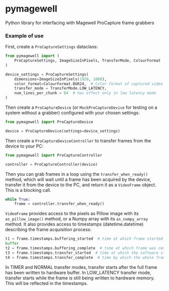 # pymagewell
Python library for interfacing with Magewell ProCapture frame grabbers

### Example of use
First, create a `ProCaptureSettings` dataclass:
```python
from pymagewell import (
    ProCaptureSettings, ImageSizeInPixels, TransferMode, ColourFormat
)

device_settings = ProCaptureSettings(
    dimensions=ImageSizeInPixels(1920, 1080),
    color_format=ColourFormat.BGR24,  # Color format of captured video frames
    transfer_mode = TransferMode.LOW_LATENCY,
    num_lines_per_chunk = 64  # has effect only in low latency mode
)
```
Then create a `ProCaptureDevice` (or `MockProCaptureDevice` for testing on a system without a grabber) configured with
your chosen settings:
```python
from pymagewell import ProCaptureDevice

device = ProCaptureDevice(settings=device_settings)
```
Then create a `ProCaptureDeviceController` to transfer frames from the device to your PC:
```python
from pymagewell import ProCaptureController

controller = ProCaptureController(device)
```
Then you can grab frames in a loop using the `transfer_when_ready()` method, which will wait until a frame has been 
acquired by the device, transfer it from the device to the PC, and return it as a `VideoFrame` object. This is a 
blocking call.
```python
while True:
    frame = controller.transfer_when_ready()
```
`VideoFrame` provides access to the pixels as Pillow image with its `as_pillow_image()` method, or a Numpy array with
its `as_numpy_array` method. It also provides access to timestamps (datetime.datetime) describing the frame acquisition 
process:
```python
t1 = frame.timestamps.buffering_started  # time at which frame started being written to the hardware buffer
buffer
t2 = frame.timestamps.buffering_complete  # time at which frame was completely written to the hardware buffer
t3 = frame.timestamps.transfer_started  # time at which the software started transferring the frame to PC memory
t4 = frame.timestamps.transfer_complete  # time by which the whole frame had arrived in PC memory
```
In TIMER and NORMAL transfer modes, transfer starts after the full frame has been written to hardware buffer. In 
LOW_LATENCY transfer mode, transfer starts while the frame is still being written to hardware memory. This will be 
reflected in the timestamps.
